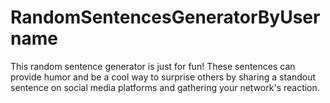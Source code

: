 # RandomSentencesGeneratorByUsername
This random sentence generator is just for fun! These sentences can provide humor and be a cool way to surprise others by sharing a standout sentence on social media platforms and gathering your network's reaction.
